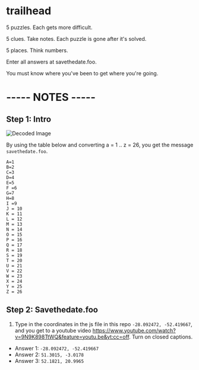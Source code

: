 # trailhead
5 puzzles. Each gets more difficult.

5 clues. Take notes. Each puzzle is gone after it's solved.

5 places. Think numbers. 

Enter all answers at savethedate.foo.

You must know where you've been to get where you're going.


# ----- NOTES -----


## Step 1: Intro

![Decoded Image](http://i.imgur.com/sUoA702.png)

By using the table below and converting a = 1 .. z = 26, you get the message `savethedate.foo`.

```
A=1
B=2
C=3
D=4
E=5
F =6
G=7
H=8
I =9
J = 10
K = 11
L = 12
M = 13
N = 14
O = 15
P = 16
Q = 17
R = 18
S = 19
T = 20
U = 21
V = 22
W = 23
X = 24
Y = 25
Z = 26
```

## Step 2: Savethedate.foo

1) Type in the coordinates in the js file in this repo `-28.092472, -52.419667`, and you get to a youtube video https://www.youtube.com/watch?v=9N9K898TtWQ&feature=youtu.be&yt:cc=off. Turn on closed captions.

* Answer 1: `-28.092472, -52.419667`
* Answer 2: `51.3015, -3.0178`
* Answer 3: `52.1821, 20.9965`
